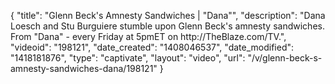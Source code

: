 {
    "title": "Glenn Beck's Amnesty Sandwiches | \"Dana\"",
    "description": "Dana Loesch and Stu Burguiere stumble upon Glenn Beck's amnesty sandwiches. From \"Dana\" - every Friday at 5pmET on http:\/\/TheBlaze.com\/TV.",
    "videoid": "198121",
    "date_created": "1408046537",
    "date_modified": "1418181876",
    "type": "captivate",
    "layout": "video",
    "url": "\/v\/glenn-beck-s-amnesty-sandwiches-dana\/198121"
}